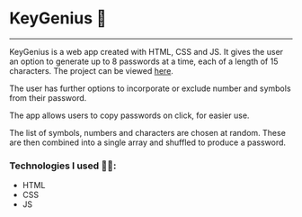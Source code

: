 # KeyGenius 🔐

<hr>

KeyGenius is a web app created with HTML, CSS and JS.
It gives the user an option to generate up to 8 passwords at a time,
each of a length of 15 characters.
The project can be viewed <a href ="https://pass-genius.netlify.app/">here</a>.

The user has further options to incorporate or exclude number and symbols from their password.

The app allows users to copy passwords on click, for easier use.

The list of symbols, numbers and characters are chosen at random.
These are then combined into a single array and shuffled to produce a password.

### Technologies I used 🧑‍💻:

- HTML
- CSS
- JS

